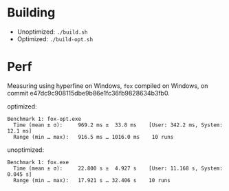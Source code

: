 # Building

- Unoptimized: `./build.sh`
- Optimized: `./build-opt.sh`

# Perf

Measuring using hyperfine on Windows, `fox` compiled on Windows, on commit e47dc9c908115dbe9b86e1fc36fb9828634b3fb0.

optimized:

```
Benchmark 1: fox-opt.exe
  Time (mean ± σ):     969.2 ms ±  33.8 ms    [User: 342.2 ms, System: 12.1 ms]
  Range (min … max):   916.5 ms … 1016.0 ms    10 runs
```

unoptimized:

```
Benchmark 1: fox.exe
  Time (mean ± σ):     22.800 s ±  4.927 s    [User: 11.168 s, System: 0.045 s]
  Range (min … max):   17.921 s … 32.406 s    10 runs
```
